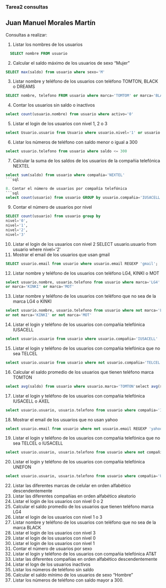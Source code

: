 ### Tarea2 consultas
## Juan Manuel Morales Martín

Consultas a realizar:

1. Listar los nombres de los usuarios
```sql
  SELECT nombre FROM usuario
```
2. Calcular el saldo máximo de los usuarios de sexo “Mujer”
```sql
SELECT max(saldo) from usuario where sexo='M'
```
3. Listar nombre y teléfono de los usuarios con teléfono TOMTON, BLACK o DREAMS
```sql
SELECT nombre, telefono FROM usuario where marca='TOMTOM' or marca='BLACK' or marca='DREAMS'
```
4. Contar los usuarios sin saldo o inactivos
```sql
select count(usuario.nombre) from usuario where activo='0'
```
5. Listar el login de los usuarios con nivel 1, 2 o 3
```sql
select Usuario.usuario from Usuario where usuario.nivel='1' or usuario.nivel='2' or usuario.nivel='3'
```
6. Listar los números de teléfono con saldo menor o igual a 300
```sql
select usuario.telefono from usuario where saldo <= 300
```
7. Calcular la suma de los saldos de los usuarios de la compañia telefónica NEXTEL
```sql
select sum(saldo) from usuario where compañia='NEXTEL'
```sql

8. Contar el número de usuarios por compañía telefónica
```sql
select count(usuario) from usuario GROUP by usuario.compañia='IUSACELL', usuario.compañia='MOVISTAR',usuario.compañia='TELCEL' ,usuario.compañia='UNEFON',usuario.compañia='AXEL',usuario.compañia='AT&T'
```
9. Contar el número de usuarios por nivel
```sql
SELECT count(usuario) from usuario group by 
nivel='0', 
nivel='1', 
nivel='2',
nivel='3'
```
10. Listar el login de los usuarios con nivel 2
SELECT usuario.usuario from usuario where nivel='2'
11. Mostrar el email de los usuarios que usan gmail
```sql
SELECT usuario.email from usuario where usuario.email REGEXP 'gmail';
```
12. Listar nombre y teléfono de los usuarios con teléfono LG4, KINKI o MOT
```sql
select usuario.nombre, usuario.telefono from usuario where marca='LG4'
or marca='KINKI' or marca='MOT'
```
13. Listar nombre y teléfono de los usuarios con teléfono que no sea de la marca LG4 o KINKI
```sql
select usuario.nombre, usuario.telefono from usuario where not marca='LG4'
or not marca='KINKI' or not marca='MOT'
```
14. Listar el login y teléfono de los usuarios con compañia telefónica IUSACELL
```sql
select usuario.usuario from usuario where usuario.compañia='IUSACELL'
```
15. Listar el login y teléfono de los usuarios con compañia telefónica que no sea TELCEL
```sql
select usuario.usuario from usuario where not usuario.compañia='TELCEL'
```
16. Calcular el saldo promedio de los usuarios que tienen teléfono marca TOMTON
```sql
select avg(saldo) from usuario where usuario.marca='TOMTON'select avg(saldo) from usuario where usuario.marca='TOMTON'
```
17. Listar el login y teléfono de los usuarios con compañia telefónica IUSACELL o AXEL
```SQL
select usuario.usuario, usuario.telefono from usuario where compañia='IUSACELL' or compañia='AXEL'
```
18. Mostrar el email de los usuarios que no usan yahoo
```sql
select usuario.email from usuario where not usuario.email REGEXP 'yahoo'
```
19. Listar el login y teléfono de los usuarios con compañia telefónica que no sea TELCEL o IUSACELL
```SQL
select usuario.usuario, usuario.telefono from usuario where not compañia='IUSACELL' or not compañia='TELCEL'
```
20. Listar el login y teléfono de los usuarios con compañia telefónica UNEFON
```sql
select usuario.usuario, usuario.telefono from usuario where compañia='UNEFON' 
```
22. Listar las diferentes marcas de celular en orden alfabético descendentemente
23. Listar las diferentes compañias en orden alfabético aleatorio
24. Listar el login de los usuarios con nivel 0 o 2
25. Calcular el saldo promedio de los usuarios que tienen teléfono marca LG4
26. Listar el login de los usuarios con nivel 1 o 3
27. Listar nombre y teléfono de los usuarios con teléfono que no sea de la marca BLACK
28. Listar el login de los usuarios con nivel 3
29. Listar el login de los usuarios con nivel 0
30. Listar el login de los usuarios con nivel 1
31. Contar el número de usuarios por sexo
32. Listar el login y teléfono de los usuarios con compañia telefónica AT&T
33. Listar las diferentes compañias en orden alfabético descendentemente
34. Listar el logn de los usuarios inactivos
35. Listar los números de teléfono sin saldo
36. Calcular el saldo mínimo de los usuarios de sexo “Hombre”
37. Listar los números de teléfono con saldo mayor a 300.
